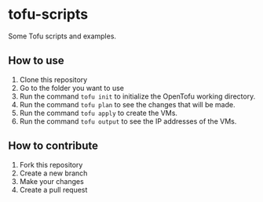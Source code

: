 # tofu-scripts
Some Tofu scripts and examples.

## How to use

1. Clone this repository
2. Go to the folder you want to use
3. Run the command `tofu init` to initialize the OpenTofu working directory.
4. Run the command `tofu plan` to see the changes that will be made.
5. Run the command `tofu apply` to create the VMs.
6. Run the command `tofu output` to see the IP addresses of the VMs.

## How to contribute

1. Fork this repository
2. Create a new branch
3. Make your changes
4. Create a pull request